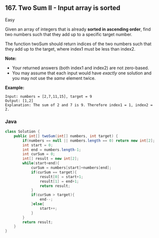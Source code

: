 ## 167. Two Sum II - Input array is sorted

Easy

Given an array of integers that is already **sorted in ascending order**, find two numbers such that they add up to a specific target number.

The function twoSum should return indices of the two numbers such that they add up to the target, where index1 must be less than index2.

**Note:**

- Your returned answers (both index1 and index2) are not zero-based.
- You may assume that each input would have *exactly* one solution and you may not use the *same* element twice.

**Example:**

```
Input: numbers = [2,7,11,15], target = 9
Output: [1,2]
Explanation: The sum of 2 and 7 is 9. Therefore index1 = 1, index2 = 2.
```

### Java

```java
class Solution {
    public int[] twoSum(int[] numbers, int target) {
        if(numbers == null || numbers.length == 0) return new int[2];
        int start = 0;
        int end = numbers.length-1;
        int curSum = 0;
        int[] result = new int[2];
        while(start<end){
            curSum = numbers[start]+numbers[end];
            if(curSum == target){
                result[0] = start+1;
                result[1] = end+1;
                return result;
            }
            if(curSum > target){
                end--;
            }else{
                start++;
            }
        }
        return result;
    }
}
```

